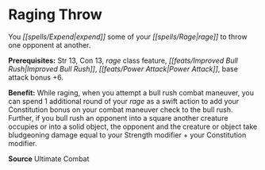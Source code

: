﻿---
cssclass: [feats]

---
# Raging Throw

You _[[spells/Expend|expend]]_ some of your _[[spells/Rage|rage]]_ to throw one opponent at another.

**Prerequisites:** Str 13, Con 13, _rage_ class feature, _[[feats/Improved Bull Rush|Improved Bull Rush]]_, _[[feats/Power Attack|Power Attack]]_, base attack bonus +6.

**Benefit:** While raging, when you attempt a bull rush combat maneuver, you can spend 1 additional round of your _rage_ as a swift action to add your Constitution bonus on your combat maneuver check to the bull rush. Further, if you bull rush an opponent into a square another creature occupies or into a solid object, the opponent and the creature or object take bludgeoning damage equal to your Strength modifier + your Constitution modifier.

**Source** Ultimate Combat